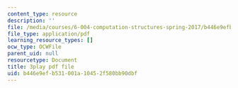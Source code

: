 ```yaml
---
content_type: resource
description: ''
file: /media/courses/6-004-computation-structures-spring-2017/b446e9efb531001a10452f580bb90dbf_q30W7ApRqjI.pdf
file_type: application/pdf
learning_resource_types: []
ocw_type: OCWFile
parent_uid: null
resourcetype: Document
title: 3play pdf file
uid: b446e9ef-b531-001a-1045-2f580bb90dbf
---
```

